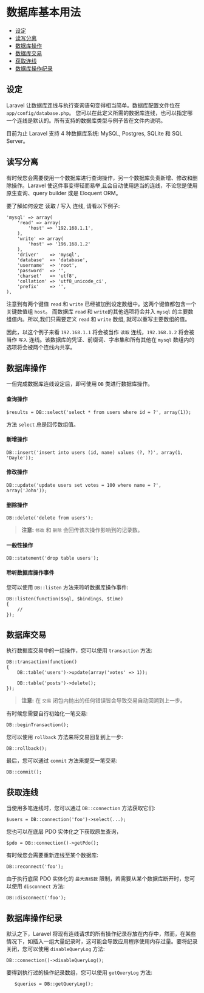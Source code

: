 # 数据库基本用法

- [设定](#configuration)
- [读写分离](#read-write-connections)
- [数据库操作](#running-queries)
- [数据库交易](#database-transactions)
- [获取连线](#accessing-connections)
- [数据库操作纪录](#query-logging)

<a name="configuration"></a>
## 设定

Laravel 让数据库连线与执行查询语句变得相当简单。数据库配置文件位在 `app/config/database.php`。 您可以在此定义所需的数据库连线，也可以指定哪一个连线是默认的。所有支持的数据库类型与例子皆在文件内说明。

目前为止 Laravel 支持 4 种数据库系统: MySQL, Postgres, SQLite 和 SQL Server。

<a name="read-write-connections"></a>
## 读写分离

有时候您会需要使用一个数据库进行查询操作，另一个数据库负责新增、修改和删除操作。Laravel 使这件事变得轻而易举,且会自动使用适当的连线，不论您是使用原生查询、query builder 或是 Eloquent ORM。

要了解如何设定 读取 / 写入 连线, 请看以下例子:

	'mysql' => array(
		'read' => array(
			'host' => '192.168.1.1',
		),
		'write' => array(
			'host' => '196.168.1.2'
		),
		'driver'    => 'mysql',
		'database'  => 'database',
		'username'  => 'root',
		'password'  => '',
		'charset'   => 'utf8',
		'collation' => 'utf8_unicode_ci',
		'prefix'    => '',
	),

注意到有两个键值 `read` 和 `write` 已经被加到设定数组中。这两个键值都包含一个关键数值组 `host`。 而数据库 `read` 和 `write`的其他选项将会并入 `mysql` 的主要数组值内。所以,我们只需要定义 `read` 和 `write` 数组, 就可以重写主要数组的值。

因此，以这个例子来看 `192.168.1.1` 将会被当作 `读取` 连线，`192.168.1.2` 将会被当作 `写入` 连线。该数据库的凭证、前缀词、字串集和所有其他在 `mysql` 数组内的选项将会被两个连线内共享。

<a name="running-queries"></a>
## 数据库操作

一但完成数据库连线设定后，即可使用 `DB` 类进行数据库操作。

#### 查询操作

	$results = DB::select('select * from users where id = ?', array(1));

方法 `select` 总是回传数组值。

#### 新增操作

	DB::insert('insert into users (id, name) values (?, ?)', array(1, 'Dayle'));

#### 修改操作

	DB::update('update users set votes = 100 where name = ?', array('John'));

#### 删除操作

	DB::delete('delete from users');

> **注意:**  `修改` 和 `删除` 会回传该次操作影响到的记录数。

#### 一般性操作

	DB::statement('drop table users');

#### 聆听数据库操作事件

您可以使用 `DB::listen` 方法来聆听数据库操作事件:

	DB::listen(function($sql, $bindings, $time)
	{
		//
	});

<a name="database-transactions"></a>
## 数据库交易

执行数据库交易中的一组操作，您可以使用 `transaction` 方法:

	DB::transaction(function()
	{
		DB::table('users')->update(array('votes' => 1));

		DB::table('posts')->delete();
	});

> **注意:** 在 `交易` 闭包内抛出的任何错误皆会导致交易自动回溯到上一步。

有时候您需要自行初始化一笔交易:

	DB::beginTransaction();

您可以使用 `rollback` 方法来将交易回复到上一步:

	DB::rollback();

最后，您可以通过 `commit` 方法来提交一笔交易:

	DB::commit();

<a name="accessing-connections"></a>
## 获取连线

当使用多笔连线时，您可以通过 `DB::connection` 方法获取它们:

	$users = DB::connection('foo')->select(...);

您也可以在底层 PDO 实体化之下获取原生查询，

	$pdo = DB::connection()->getPdo();

有时候您会需要重新连线至某个数据库:

	DB::reconnect('foo');

由于执行底层 PDO 实体化的 `最大连线数` 限制，若需要从某个数据库断开时，您可以使用 `disconnect` 方法:

	DB::disconnect('foo');

<a name="query-logging"></a>
## 数据库操作纪录

默认之下，Laravel 将现有连线请求的所有操作纪录存放在内存中，然而，在某些情况下，如插入一组大量纪录时，这可能会导致应用程序使用内存过量。要将纪录关闭，您可以使用 `disableQueryLog` 方法:

	DB::connection()->disableQueryLog();

要得到执行过的操作纪录数组，您可以使用 `getQueryLog` 方法:

       $queries = DB::getQueryLog();

